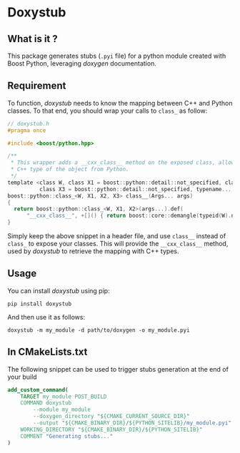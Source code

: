 # Doxystub

## What is it ?

This package generates stubs (`.pyi` file) for a python module created with Boost Python, leveraging *doxygen* documentation.

## Requirement

To function, *doxystub* needs to know the mapping between C++ and Python classes. To that end, you should wrap your calls to `class_` as follow:

```c
// doxystub.h
#pragma once

#include <boost/python.hpp>

/**
 * This wrapper adds a __cxx_class__ method on the exposed class, allowing to retrieve the original
 * C++ type of the object from Python.
 */
template <class W, class X1 = boost::python::detail::not_specified, class X2 = boost::python::detail::not_specified,
          class X3 = boost::python::detail::not_specified, typename... Args>
boost::python::class_<W, X1, X2, X3> class__(Args... args)
{
  return boost::python::class_<W, X1, X2>(args...).def(
      "__cxx_class__", +[]() { return boost::core::demangle(typeid(W).name()); });
}
```

Simply keep the above snippet in a header file, and use `class__` instead of `class_` to expose your classes. 
This will provide the `__cxx_class__` method, used by *doxystub* to retrieve the mapping with C++ types.

## Usage

You can install *doxystub* using pip:

```
pip install doxystub
```

And then use it as follows:

```
doxystub -m my_module -d path/to/doxygen -o my_module.pyi
```

## In CMakeLists.txt

The following snippet can be used to trigger stubs generation at the end of your build

```cmake
add_custom_command(
    TARGET my_module POST_BUILD
    COMMAND doxystub
        --module my_module
        --doxygen_directory "${CMAKE_CURRENT_SOURCE_DIR}"
        --output "${CMAKE_BINARY_DIR}/${PYTHON_SITELIB}/my_module.pyi"
    WORKING_DIRECTORY "${CMAKE_BINARY_DIR}/${PYTHON_SITELIB}"
    COMMENT "Generating stubs..."
)
```



